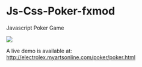 # Js-Css-Poker-fxmod
Javascript Poker Game

<img src="https://i.imgur.com/dW2HKA0.png">

A live demo is available at: http://electrolex.myartsonline.com/poker/poker.html

